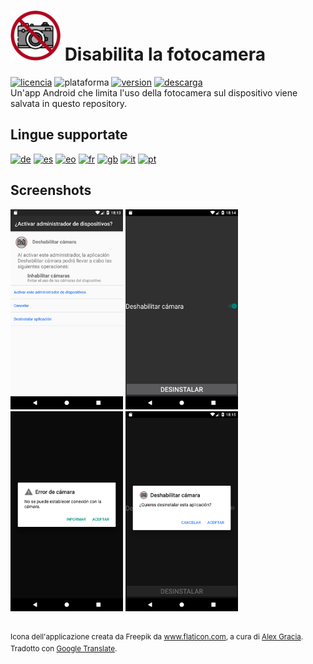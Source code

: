 <!-- Italiano -->
# <img alt="app-icon" src="../img/app-icon.png" width="80" height="80"> Disabilita la fotocamera
<!-- Botones -->
[![licencia](https://img.shields.io/github/license/AlexGracia/Deshabilitar-camara?label=licenza&logo=Open-Access&style=flat-square)](../../LICENSE.md)
![plataforma](https://img.shields.io/badge/piattaforma-android-%232b995c?logo=Android&style=flat-square)
[![version](https://img.shields.io/github/tag/AlexGracia/Deshabilitar-camara?label=versione&logo=Skyliner&logoColor=9cf&style=flat-square)](https://github.com/AlexGracia/Deshabilitar-camara/releases/latest)
[![descarga](https://img.shields.io/badge/scarico-Deshabilitar--camara.apk-%23cca414?logo=DocuSign&style=flat-square)](https://github.com/AlexGracia/Deshabilitar-camara/releases/latest/download/Deshabilitar-camara.apk)
<br>Un'app Android che limita l'uso della fotocamera sul dispositivo viene salvata in questo repository.

## Lingue supportate
[<img title="Tedesco" alt="de" src="https://github.githubassets.com/images/icons/emoji/unicode/1f1e9-1f1ea.png" width="20" height="20">](README-de.md) [<img title="Spagnolo" alt="es" src="https://github.githubassets.com/images/icons/emoji/unicode/1f1ea-1f1f8.png" width="20" height="20">](../../README.md) [<img title="Esperanto" alt="eo" src="https://upload.wikimedia.org/wikipedia/commons/7/78/Nuvola_Esperantujo_flag.svg" width="17" height="17">](README-eo.md) [<img title="Francese" alt="fr" src="https://github.githubassets.com/images/icons/emoji/unicode/1f1eb-1f1f7.png" width="20" height="20">](README-fr.md) [<img title="Inglese" alt="gb" src="https://github.githubassets.com/images/icons/emoji/unicode/1f1ec-1f1e7.png" width="20" height="20">](README-gb.md) [<img title="Italiano" alt="it" src="https://github.githubassets.com/images/icons/emoji/unicode/1f1ee-1f1f9.png" width="20" height="20">](README-it.md) [<img title="Portoghese" alt="pt" src="https://github.githubassets.com/images/icons/emoji/unicode/1f1f5-1f1f9.png" width="20" height="20">](README-pt.md)

## Screenshots
<img title="Attiva amministratore" alt="screenshot1" src=".github/img/Screenshot1.png" width="180" height="320"> <img title="Disabilita la fotocamera" alt="screenshot2" src=".github/img/Screenshot2.png" width="180" height="320"> <img title="Fotocamera disabilitata" alt="screenshot3" src=".github/img/Screenshot3.png" width="180" height="320"> <img title="Disinstalla app" alt="screenshot4" src=".github/img/Screenshot4.png" width="180" height="320">

<br><sup>Icona dell'applicazione creata da Freepik da www.flaticon.com, a cura di [Alex Gracia](https://github.com/AlexGracia).
<br>Tradotto con [Google Translate](https://translate.google.com/).</sup>
